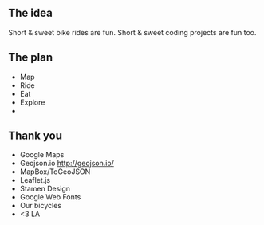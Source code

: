 ## The idea

Short & sweet bike rides are fun. Short & sweet coding projects are fun too.

## The plan
- Map
- Ride
- Eat
- Explore
- 

## Thank you
- Google Maps
- Geojson.io http://geojson.io/
- MapBox/ToGeoJSON
- Leaflet.js
- Stamen Design
- Google Web Fonts
- Our bicycles
- <3 LA
